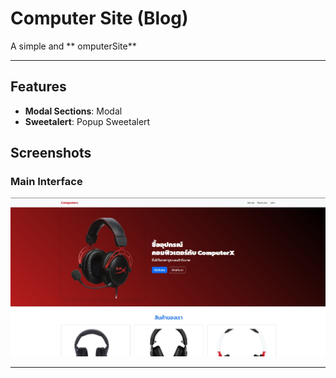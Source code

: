 # Computer Site (Blog)

A simple and ** omputerSite**

---

## Features

- **Modal Sections**: Modal
- **Sweetalert**: Popup Sweetalert

## Screenshots

### Main Interface
![Main Interface](Computer.png)

---
